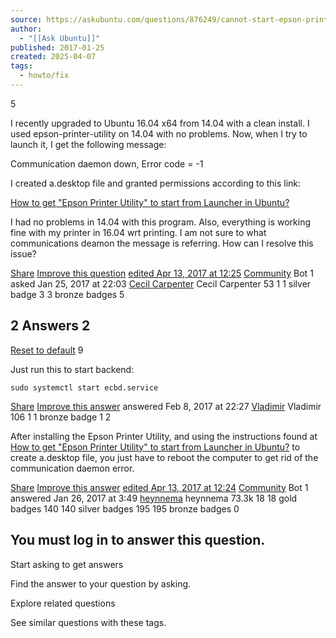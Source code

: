 ```yaml
---
source: https://askubuntu.com/questions/876249/cannot-start-epson-printer-utility
author:
  - "[[Ask Ubuntu]]"
published: 2017-01-25
created: 2025-04-07
tags:
  - howto/fix
---
```

5

I recently upgraded to Ubuntu 16.04 x64 from 14.04 with a clean install. I used epson-printer-utility on 14.04 with no problems. Now, when I try to launch it, I get the following message:

Communication daemon down, Error code = -1

I created a.desktop file and granted permissions according to this link:

[How to get "Epson Printer Utility" to start from Launcher in Ubuntu?](https://askubuntu.com/questions/752763/how-to-get-epson-printer-utility-to-start-from-launcher-in-ubuntu)

I had no problems in 14.04 with this program. Also, everything is working fine with my printer in 16.04 wrt printing. I am not sure to what communications deamon the message is referring. How can I resolve this issue?

[Share](https://askubuntu.com/q/876249 "Short permalink to this question") [Improve this question](https://askubuntu.com/posts/876249/edit) [edited Apr 13, 2017 at 12:25](https://askubuntu.com/posts/876249/revisions "show all edits to this post") [Community](https://askubuntu.com/users/-1/community) Bot 1 asked Jan 25, 2017 at 22:03 [Cecil Carpenter](https://askubuntu.com/users/646746/cecil-carpenter) Cecil Carpenter 53 1 1 silver badge 3 3 bronze badges 5

## 2 Answers 2

[Reset to default](https://askubuntu.com/questions/876249/cannot-start-epson-printer-utility?answertab=scoredesc#tab-top) 9

Just run this to start backend:

```
sudo systemctl start ecbd.service
```

[Share](https://askubuntu.com/a/881367 "Short permalink to this answer") [Improve this answer](https://askubuntu.com/posts/881367/edit) answered Feb 8, 2017 at 22:27 [Vladimir](https://askubuntu.com/users/652437/vladimir) Vladimir 106 1 1 bronze badge 1 2

After installing the Epson Printer Utility, and using the instructions found at [How to get "Epson Printer Utility" to start from Launcher in Ubuntu?](https://askubuntu.com/questions/752763/how-to-get-epson-printer-utility-to-start-from-launcher-in-ubuntu) to create a.desktop file, you just have to reboot the computer to get rid of the communication daemon error.

[Share](https://askubuntu.com/a/876332 "Short permalink to this answer") [Improve this answer](https://askubuntu.com/posts/876332/edit) [edited Apr 13, 2017 at 12:24](https://askubuntu.com/posts/876332/revisions "show all edits to this post") [Community](https://askubuntu.com/users/-1/community) Bot 1 answered Jan 26, 2017 at 3:49 [heynnema](https://askubuntu.com/users/4272/heynnema) heynnema 73.3k 18 18 gold badges 140 140 silver badges 195 195 bronze badges 0

## You must log in to answer this question.

Start asking to get answers

Find the answer to your question by asking.

Explore related questions

See similar questions with these tags.